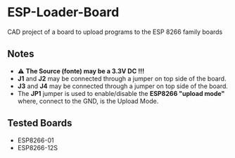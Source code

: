 # ESP-Loader-Board
CAD project of a board to upload programs to the ESP 8266 family boards

## Notes
- :warning: **The Source (fonte) may be a 3.3V DC !!!**
- **J1** and **J2** may be connected through a jumper on top side of the board. 
- **J3** and **J4** may be connected through a jumper on top side of the board. 
- The **JP1** jumper is used to enable/disable the **ESP8266 "upload mode"** where, connect to the GND, is the Upload Mode.
 

## Tested Boards
- ESP8266-01
- ESP8266-12S
